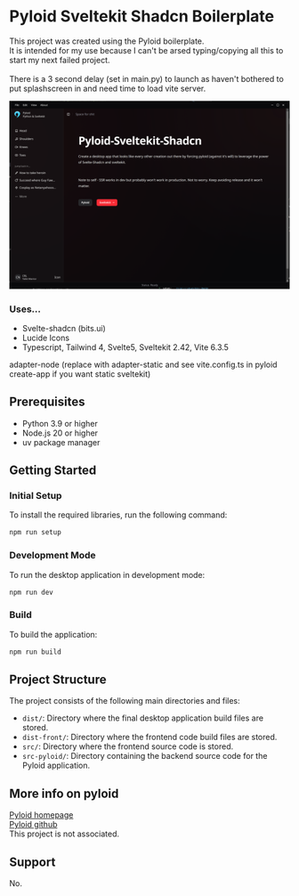 # Pyloid Sveltekit Shadcn Boilerplate

This project was created using the Pyloid boilerplate.<br/>
It is intended for my use because I can't be arsed typing/copying all this to start my next failed project.<br/><br/>
There is a 3 second delay (set in main.py) to launch as haven't bothered to put splashscreen in and need time to load vite server.

![Alt text](static/example/example.png?raw=true "Example")

### Uses...

- Svelte-shadcn (bits.ui)
- Lucide Icons
- Typescript, Tailwind 4, Svelte5, Sveltekit 2.42, Vite 6.3.5

adapter-node (replace with adapter-static and see vite.config.ts in pyloid create-app if you want static sveltekit)

## Prerequisites

- Python 3.9 or higher
- Node.js 20 or higher
- uv package manager

## Getting Started

### Initial Setup

To install the required libraries, run the following command:

```bash
npm run setup
```

### Development Mode

To run the desktop application in development mode:

```bash
npm run dev
```

### Build

To build the application:

```bash
npm run build
```

## Project Structure

The project consists of the following main directories and files:

- `dist/`: Directory where the final desktop application build files are stored.
- `dist-front/`: Directory where the frontend code build files are stored.
- `src/`: Directory where the frontend source code is stored.
- `src-pyloid/`: Directory containing the backend source code for the Pyloid application.

## More info on pyloid
[Pyloid homepage](https://pyloid.com/)<br/>
[Pyloid github](https://github.com/pyloid/pyloid)<br/>
This project is not associated.

## Support

No.
